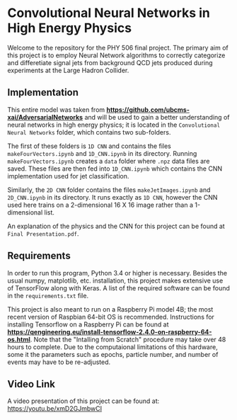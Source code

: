 # Convolutional Neural Networks in High Energy Physics

Welcome to the repository for the PHY 506 final project. The primary aim of this project is to employ Neural Network algorithms to correctly categorize and differetiate signal jets from background QCD jets produced during experiments at the Large Hadron Collider.

## Implementation

This entire model was taken from **https://github.com/ubcms-xai/AdversarialNetworks** and will be used to gain a better understanding of neural networks in high energy physics; it is located in the ```Convolutional Neural Networks``` folder, which contains two sub-folders.

The first of these folders is ```1D CNN``` and contains the files ```makeFourVectors.ipynb``` and ```1D_CNN.ipynb``` in its directory. Running ```makeFourVectors.ipynb``` creates a ```data``` folder where ```.npz``` data files are saved. These files are then fed into ```1D_CNN.ipynb``` which contains the CNN implementation used for jet classification.   

Similarly, the ```2D CNN``` folder contains the files ```makeJetImages.ipynb``` and ```2D_CNN.ipynb``` in its directory. It runs exactly as ```1D CNN```, however the CNN used here trains on a 2-dimensional 16 X 16 image rather than a 1-dimensional list.

An explanation of the physics and the CNN for this project can be found at ```Final Presentation.pdf```.  

## Requirements

In order to run this program, Python 3.4 or higher is necessary. Besides the usual numpy, matplotlib, etc. installation, this project makes extensive use of TensorFlow along with Keras. A list of the required software can be found in the ```requirements.txt``` file.

This project is also meant to run on a Raspberry Pi model 4B; the most recent version of Raspbian 64-bit OS is recommended. Instructions for installing Tensorflow on a Raspberry Pi can be found at **https://qengineering.eu/install-tensorflow-2.4.0-on-raspberry-64-os.html**. Note that the "Intalling from Scratch" procedure may take over 48 hours to complete. Due to the computaional limitations of this hardware, some it the parameters such as epochs, particle number, and number of events may have to be re-adjusted. 

## Video Link

A video presentation of this project can be found at: https://youtu.be/xmD2GJmbwCI
